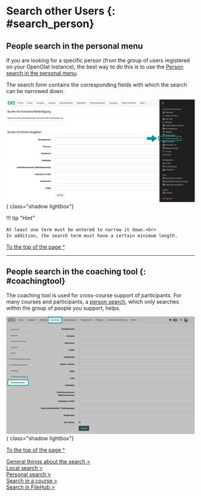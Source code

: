 # Search other Users {: #search_person}

## People search in the personal menu

If you are looking for a specific person (from the group of users registered on your OpenOlat instance), the best way to do this is to use the [Person search in the personal menu](../../personal_menu/Other_users.md).

The search form contains the corresponding fields with which the search can be narrowed down.

![search_person_v1_de.png](assets/search_person_v1_de.png){ class="shadow lightbox"}

!!! tip "Hint"

    At least one term must be entered to narrow it down.<br>
    In addition, the search term must have a certain minimum length.


[To the top of the page ^](#search_person)

---

## People search in the coaching tool {: #coachingtool}

The coaching tool is used for cross-course support of participants. For many courses and participants, a [person search](../../area_modules/coaching_personensuche.md), which only searches within the group of people you support, helps.

![search_person_in_coachingtool_v1_de.png](assets/search_person_in_coachingtool_v1_de.png){ class="shadow lightbox"}

[To the top of the page ^](#search_person)

[General things about the search >](Search_General.md)<br>
[Local search >](Search_Local.md)<br>
[Personal search >](Search_Person.md)<br>
[Search in a course >](Search_in_Course.md)<br>
[Search in FileHub >](Search_in_FileHub.md)<br>